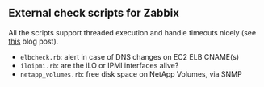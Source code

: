 External check scripts for Zabbix
---------------------------------

  All the scripts support threaded execution and handle timeouts nicely (see [this](http://www.108.bz/posts/it/parallel-http-monitoring-with-ruby-and-zabbix/) blog post).

  - `elbcheck.rb`: alert in case of DNS changes on EC2 ELB CNAME(s)
  - `iloipmi.rb`: are the iLO or IPMI interfaces alive?
  - `netapp_volumes.rb`: free disk space on NetApp Volumes, via SNMP
